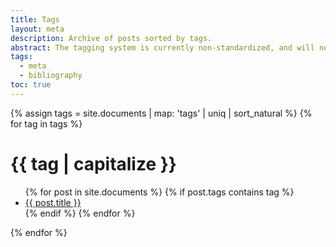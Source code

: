 ```yaml
---
title: Tags
layout: meta
description: Archive of posts sorted by tags.
abstract: The tagging system is currently non-standardized, and will need to be pruned at some point.
tags:
  - meta
  - bibliography
toc: true
---
```


{% assign tags = site.documents | map: 'tags' | uniq | sort_natural %}
{% for tag in tags %}
  <h1 id="{{ tag | slugify }}">{{ tag | capitalize }}</h1>
  <ul>
  {% for post in site.documents %}
    {% if post.tags contains tag %}
    <li><a href="{{ post.url }}">{{ post.title }}</a></li>
    {% endif %}
  {% endfor %}
  </ul>
{% endfor %}
